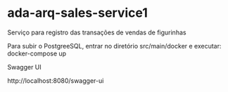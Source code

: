 # ada-arq-sales-service1
Serviço para registro das transações de vendas de figurinhas

Para subir o PostgreeSQL, entrar no diretório src/main/docker e executar:
docker-compose up

Swagger UI

http://localhost:8080/swagger-ui